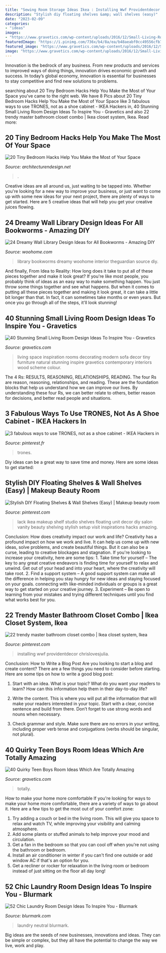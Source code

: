 ```yaml
---
title: "Sewing Room Storage Ideas Ikea : Installing Wwf Providentdecor Chrislovesjulia"
description: "Stylish diy floating shelves &amp; wall shelves (easy)"
date: "2023-02-09"
categories:
- "ideas"
images:
- "https://www.gravetics.com/wp-content/uploads/2016/12/Small-Living-Room-Ideas14.jpg"
featuredImage: "https://i.pinimg.com/736x/b4/8a/ea/b48aeabf0cc49556cfb720518c333e0b.jpg"
featured_image: "https://www.gravetics.com/wp-content/uploads/2016/12/Small-Living-Room-Ideas14.jpg"
image: "https://www.gravetics.com/wp-content/uploads/2016/12/Small-Living-Room-Ideas14.jpg"
---
```



Innovation is the bedrock of any business. From new products and services to improved ways of doing things, innovation drives economic growth and success. In today’s global economy, innovation is essential for businesses to stay competitive and find new solutions to problems.

	

		
searching about 20 Tiny Bedroom Hacks Help You Make the Most of Your Space you've came to the right web. We have 8 Pics about 20 Tiny Bedroom Hacks Help You Make the Most of Your Space like 3 fabulous ways to use TRONES, not as a shoe cabinet - IKEA Hackers in, 40 Stunning Small Living Room Design Ideas To Inspire You - Gravetics and also 22 trendy master bathroom closet combo | Ikea closet system, Ikea. Read more:
		
    
## 20 Tiny Bedroom Hacks Help You Make The Most Of Your Space

<img loading=lazy src="https://cdn.architecturendesign.net/wp-content/uploads/2014/09/brilliant-ideas-for-tiny-bedroom-2.jpg" onerror="this.onerror=null;this.src='https://tse1.mm.bing.net/th?id=OIP.Tt3yy7CEllUhv1GXsDmaTgHaJ4&amp;pid=15.1';" alt="20 Tiny Bedroom Hacks Help You Make the Most of Your Space">

_Source: architecturendesign.net_

>. 

	

Creative ideas are all around us, just waiting to be tapped into. Whether you're looking for a new way to improve your business, or just want to come up with some new ideas for your next project, there are plenty of ways to get started. Here are 5 creative ideas that will help you get your creative juices flowing.

    
## 24 Dreamy Wall Library Design Ideas For All Bookworms - Amazing DIY

<img loading=lazy src="https://www.woohome.com/wp-content/uploads/2015/08/wall-library-ideas-woohome-2.jpg" onerror="this.onerror=null;this.src='https://tse3.mm.bing.net/th?id=OIP.0D2cehkX6t1dw_ShKnyjuQHaLH&amp;pid=15.1';" alt="24 Dreamy Wall Library Design Ideas for All Bookworms - Amazing DIY">

_Source: woohome.com_

>library bookworms dreamy woohome interior theguardian source diy. 

	

And finally, From Idea to Reality: How long does it take to put all of these pieces together and make it look great?
If you're like most people, you probably think of ideas as an easy way to make something happen. You just throw some things together and see what happens. But when it comes to putting all these pieces together and making it look great, it can take a little bit longer than that. In fact, it can sometimes take months or even years. But once you go through all of the steps, it'll look stunning!

    
## 40 Stunning Small Living Room Design Ideas To Inspire You - Gravetics

<img loading=lazy src="https://www.gravetics.com/wp-content/uploads/2016/12/Small-Living-Room-Ideas14.jpg" onerror="this.onerror=null;this.src='https://tse4.mm.bing.net/th?id=OIP.IsN7ioTByKfmL2y5xvsEYwHaHa&amp;pid=15.1';" alt="40 Stunning Small Living Room Design Ideas To Inspire You - Gravetics">

_Source: gravetics.com_

>living space inspiration rooms decorating modern sofa decor tiny furniture natural stunning inspire gravetics contemporary interiors wood scheme colour. 

	

The 4 Rs: RESULTS, REASONING, RELATIONSHIPS, READING.
The four Rs are reason, reasoning, relationships, and reading. These are the foundation blocks that help us understand how we can improve our lives. By understanding these four Rs, we can better relate to others, better reason for decisions, and better read people and situations.

    
## 3 Fabulous Ways To Use TRONES, Not As A Shoe Cabinet - IKEA Hackers In

<img loading=lazy src="https://i.pinimg.com/736x/86/90/a9/8690a9888af6553b27320065bf42f6c6.jpg" onerror="this.onerror=null;this.src='https://tse1.mm.bing.net/th?id=OIP.mdPLQKo7tUcTVoHuJLw7UgHaJ3&amp;pid=15.1';" alt="3 fabulous ways to use TRONES, not as a shoe cabinet - IKEA Hackers in">

_Source: pinterest.fr_

>trones. 

	

Diy ideas can be a great way to save time and money. Here are some ideas to get started: 

    
## Stylish DIY Floating Shelves &amp; Wall Shelves (Easy) | Makeup Beauty Room

<img loading=lazy src="https://i.pinimg.com/736x/b4/8a/ea/b48aeabf0cc49556cfb720518c333e0b.jpg" onerror="this.onerror=null;this.src='https://tse3.mm.bing.net/th?id=OIP.-y4KjfFIzWhKPO_WKaTDBQHaJ3&amp;pid=15.1';" alt="Stylish DIY Floating Shelves &amp; Wall Shelves (Easy) | Makeup beauty room">

_Source: pinterest.com_

>lack ikea makeup shelf studio shelves floating unit decor diy salon vanity beauty shelving stylish setup visit inspirations hacks amazing. 

	

Conclusion: How does creativity impact our work and life?
Creativity has a profound impact on how we work and live. It can help us come up with new ideas, solve problems, and create beautiful things. But it can also be a curse, leading to creative blockages and stagnation. If you're looking to increase your creativity, here are some tips: 1. Take time for yourself – The key to any great creative endeavors is finding time for yourself to relax and unwind. Get out of your head and into your heart, where the creativity will take root. 2. Find a support system – A good support system can make all the difference in helping you stay hungry for new ideas and staying focused on your goals. connecting with like-minded individuals or groups is a great way to get started on your creative journey. 3. Experiment – Be open to learning from your mistakes and trying different techniques until you find what works best for you.

    
## 22 Trendy Master Bathroom Closet Combo | Ikea Closet System, Ikea

<img loading=lazy src="https://i.pinimg.com/736x/61/f7/8c/61f78c6ec7f50ed01a6c6161f7b65ddf.jpg" onerror="this.onerror=null;this.src='https://tse4.mm.bing.net/th?id=OIP.Cf66y5RmPBlpis1ywy6J5QAAAA&amp;pid=15.1';" alt="22 trendy master bathroom closet combo | Ikea closet system, Ikea">

_Source: pinterest.com_

>installing wwf providentdecor chrislovesjulia. 

	

Conclusion: How to Write a Blog Post
Are you looking to start a blog and create content? There are a few things you need to consider before starting. Here are some tips on how to write a good blog post:
1. Start with an idea. What is your topic? What do you want your readers to learn? How can this information help them in their day-to-day life?

2. Write the content. This is where you will put all the information that will make your readers interested in your topic. Start with a clear, concise sentence and build from there. Don’t forget to use strong words and nouns when necessary.

3. Check grammar and style. Make sure there are no errors in your writing, including proper verb tense and conjugations (verbs should be singular, not plural).

    
## 40 Quirky Teen Boys Room Ideas Which Are Totally Amazing

<img loading=lazy src="https://www.gravetics.com/wp-content/uploads/2017/06/Beautiful-Room-Decor-768x512.jpg" onerror="this.onerror=null;this.src='https://tse2.mm.bing.net/th?id=OIP.hoO8qnJnKNAO1FgvybolcQHaE8&amp;pid=15.1';" alt="40 Quirky Teen Boys Room Ideas Which Are Totally Amazing">

_Source: gravetics.com_

>totally. 

	

How to make your home more comfortable
If you're looking for ways to make your home more comfortable, there are a variety of ways to go about it. Here are a few tips to get the most out of your comfort zone: 
1. Try adding a couch or bed in the living room. This will give you space to relax and watch TV, while improving your visibility and calming atmosphere. 
2. Add some plants or stuffed animals to help improve your mood and circulation. 
3. Get a fan in the bedroom so that you can cool off when you're not using the bathroom or bedroom. 
4. Install an air conditioner in winter if you can't find one outside or add window AC if that's an option for you. 
5. Get a recliner or rocker for relaxation in the living room or bedroom instead of just sitting on the floor all day long!

    
## 52 Chic Laundry Room Design Ideas To Inspire You - Blurmark

<img loading=lazy src="https://www.blurmark.com/wp-content/uploads/2017/01/Neutral-with-a-touch-of-fun-laundry-room.jpg" onerror="this.onerror=null;this.src='https://tse1.mm.bing.net/th?id=OIP.gK_iJEqsVbBrFE_8fzs8qwHaJ3&amp;pid=15.1';" alt="52 Chic Laundry Room Design Ideas To Inspire You - Blurmark">

_Source: blurmark.com_

>laundry neutral blurmark. 

	

Big ideas are the seeds of new businesses, innovations and ideas. They can be simple or complex, but they all have the potential to change the way we live, work and play.

